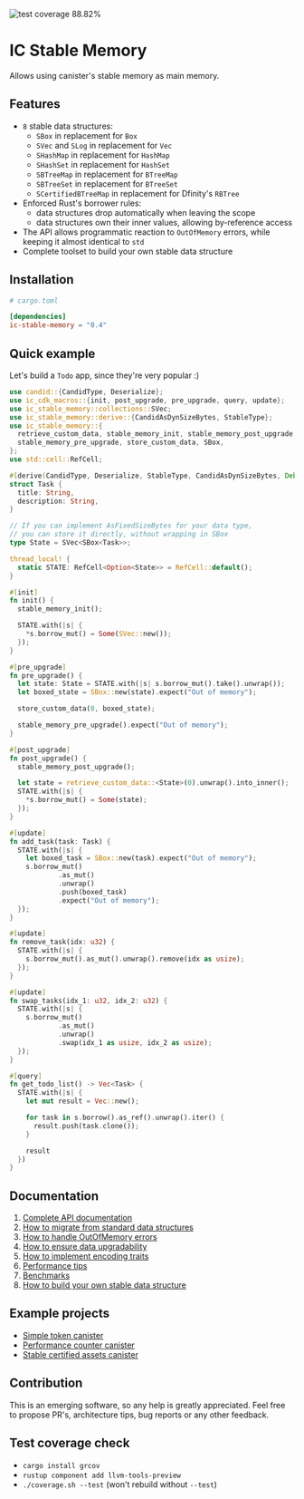 ![test coverage 88.82%](https://badgen.net/badge/coverage/88.82%25/green)


# IC Stable Memory

Allows using canister's stable memory as main memory.

## Features
* `8` stable data structures:
  * `SBox` in replacement for `Box`
  * `SVec` and `SLog` in replacement for `Vec`
  * `SHashMap` in replacement for `HashMap`
  * `SHashSet` in replacement for `HashSet`
  * `SBTreeMap` in replacement for `BTreeMap`
  * `SBTreeSet` in replacement for `BTreeSet`
  * `SCertifiedBTreeMap` in replacement for Dfinity's `RBTree`
* Enforced Rust's borrower rules: 
  * data structures drop automatically when leaving the scope
  * data structures own their inner values, allowing by-reference access
* The API allows programmatic reaction to `OutOfMemory` errors, while keeping it almost identical to `std`
* Complete toolset to build your own stable data structure

## Installation
```toml
# cargo.toml

[dependencies]
ic-stable-memory = "0.4"
```

## Quick example
Let's build a `Todo` app, since they're very popular :)

```rust
use candid::{CandidType, Deserialize};
use ic_cdk_macros::{init, post_upgrade, pre_upgrade, query, update};
use ic_stable_memory::collections::SVec;
use ic_stable_memory::derive::{CandidAsDynSizeBytes, StableType};
use ic_stable_memory::{
  retrieve_custom_data, stable_memory_init, stable_memory_post_upgrade,
  stable_memory_pre_upgrade, store_custom_data, SBox,
};
use std::cell::RefCell;

#[derive(CandidType, Deserialize, StableType, CandidAsDynSizeBytes, Debug, Clone)]
struct Task {
  title: String,
  description: String,
}

// If you can implement AsFixedSizeBytes for your data type, 
// you can store it directly, without wrapping in SBox
type State = SVec<SBox<Task>>;

thread_local! {
  static STATE: RefCell<Option<State>> = RefCell::default();
}

#[init]
fn init() {
  stable_memory_init();

  STATE.with(|s| {
    *s.borrow_mut() = Some(SVec::new());
  });
}

#[pre_upgrade]
fn pre_upgrade() {
  let state: State = STATE.with(|s| s.borrow_mut().take().unwrap());
  let boxed_state = SBox::new(state).expect("Out of memory");

  store_custom_data(0, boxed_state);

  stable_memory_pre_upgrade().expect("Out of memory");
}

#[post_upgrade]
fn post_upgrade() {
  stable_memory_post_upgrade();

  let state = retrieve_custom_data::<State>(0).unwrap().into_inner();
  STATE.with(|s| {
    *s.borrow_mut() = Some(state);
  });
}

#[update]
fn add_task(task: Task) {
  STATE.with(|s| {
    let boxed_task = SBox::new(task).expect("Out of memory");
    s.borrow_mut()
            .as_mut()
            .unwrap()
            .push(boxed_task)
            .expect("Out of memory");
  });
}

#[update]
fn remove_task(idx: u32) {
  STATE.with(|s| {
    s.borrow_mut().as_mut().unwrap().remove(idx as usize);
  });
}

#[update]
fn swap_tasks(idx_1: u32, idx_2: u32) {
  STATE.with(|s| {
    s.borrow_mut()
            .as_mut()
            .unwrap()
            .swap(idx_1 as usize, idx_2 as usize);
  });
}

#[query]
fn get_todo_list() -> Vec<Task> {
  STATE.with(|s| {
    let mut result = Vec::new();

    for task in s.borrow().as_ref().unwrap().iter() {
      result.push(task.clone());
    }

    result
  })
}
```

## Documentation
1. [Complete API documentation](https://docs.rs/ic-stable-memory/)
2. [How to migrate from standard data structures](./docs/migration.md)
3. [How to handle OutOfMemory errors](./docs/out-of-memory-error-handling.md)
4. [How to ensure data upgradability](./docs/upgradeability.md)
5. [How to implement encoding traits](./docs/encoding.md)
6. [Performance tips](./docs/perfomance.md)
7. [Benchmarks](./docs/benchmarks.md)
8. [How to build your own stable data structure](./docs/user-defined-data-structures.md)

## Example projects
* [Simple token canister](./examples/token)
* [Performance counter canister](./examples/performance_counter)
* [Stable certified assets canister](https://github.com/seniorjoinu/ic-stable-certified-assets)

## Contribution
This is an emerging software, so any help is greatly appreciated.
Feel free to propose PR's, architecture tips, bug reports or any other feedback.

## Test coverage check
* `cargo install grcov`
* `rustup component add llvm-tools-preview`
* `./coverage.sh --test` (won't rebuild without `--test`)